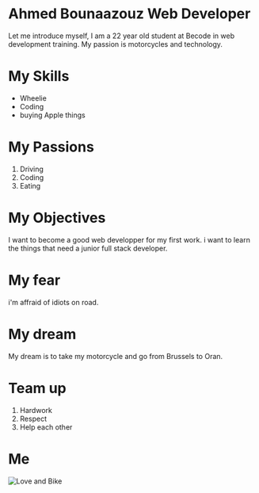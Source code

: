 # Ahmed Bounaazouz Web Developer
Let me introduce myself, I am a 22 year old student at Becode in web development training. My passion is motorcycles and technology.
# My Skills
- Wheelie
- Coding 
- buying Apple things
# My Passions
1. Driving
1. Coding
1. Eating
# My Objectives 
I want to become a good web developper for my first work. i want to learn the things that need a junior full stack developer.
# My fear
i'm affraid  of idiots on road.
# My dream
My dream is to take my motorcycle and go from Brussels to Oran.
# Team up
1. Hardwork
1. Respect
1. Help each other 
# Me
![Love and Bike](https://media.tenor.com/SO4O7W0WOeAAAAAC/motorcycle-anime.gif)
